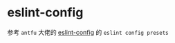 # eslint-config

参考 `antfu` 大佬的 [eslint-config](https://github.com/antfu/eslint-config) 的 `eslint config presets`
